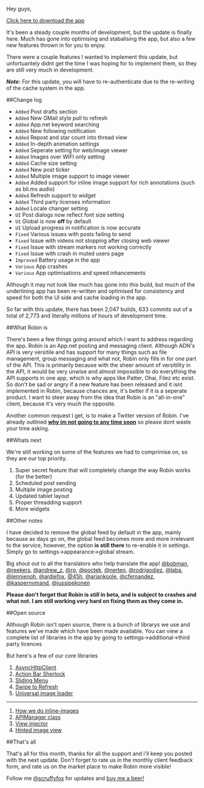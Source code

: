 Hey guys,

[Click here to download the app](http://rbn.im/store)

It's been a steady couple months of development, but the update is finally here. Much has gone into optimising and stabalising the app, but also a few new features thrown in for you to enjoy.

There were a couple features I wanted to implement this update, but unfortuantely didnt get the time I was hoping for to implement them, so they are still very much in development.

***Note:*** For this update, you will have to re-authenticate due to the re-writing of the cache system in the app.

##Change log

+ `Added` Post drafts section
+ `Added` New GMail style pull to refresh
+ `Added` App.net keyword searching
+ `Added` New following notification
+ `Added` Repost and star count into thread view
+ `Added` In-depth animation settings
+ `Added` Seperate setting for web/image viewer
+ `Added` Images over WIFI only setting
+ `Added` Cache size setting
+ `Added` New post ticker
+ `Added` Multiple image support to image viewer
+ `Added` Added support for inline image support for rich annotations (such as bli.ms audio)
+ `Added` Refresh support to widget
+ `Added` Third party licenses information
+ `Added` Locale changer setting
+ `UI` Post dialogs now reflect font size setting
+ `UI` Global is now **off** by default
+ `UI` Upload progress in notification is now accurate
+ `Fixed` Various issues with posts failing to send
+ `Fixed` Issue with videos not stopping after closing web viewer
+ `Fixed` Issue with stream markers not working correctly
+ `Fixed` Issue with crash in muted users page
+ `Improved` Battery usage in the app
+ `Various` App crashes
+ `Various` App optimisations and speed inhancements

Although it may not look like much has gone into this build, but much of the underlining app has been re-written and optimised for consistency and speed for both the UI side and cache loading in the app.

So far with this update, there has been 2,047 builds, 633 commits out of a total of 2,773 and literally millions of hours of development time.

##What Robin is

There's been a few things going around which I want to address regarding the app. Robin is an App.net posting and messaging client. Although ADN's API is very versitile and has support for many things such as file management, group messaging and what not, Robin only fills in for one part of the API. This is primarily because with the sheer amount of versitility in the API, it would be very unwise and almost impossible to do everything the API supports in one app, which is why apps like Patter, Ohai, Filez etc exist. So don't be sad or angry if a new feature has been released and it isnt implemented in Robin, because chances are, it's better if it is a seperate product. I want to steer away from the idea that Robin is an "all-in-one" client, because it's very much the opposite.

Another common request I get, is to make a Twitter version of Robin. I've already outlined [**why im not going to any time soon**](http://blog.robinapp.net/whywerenevergoingtotwitter) so please dont waste your time asking.

##Whats next

We're still working on some of the features we had to comprimise on, so they are our top priority.

1. Super secret feature that will completely change the way Robin works (for the better)
1. Scheduled post sending
1. Multiple image posting
1. Updated tablet layout
1. Proper threadding support
1. More widgets

##Other notes

I have decided to remove the global feed by default in the app, mainly because as days go on, the global feed becomes more and more irrelevant to the service, however, the option **is still there** to re-enable it in settings. Simply go to settings->appearance->global stream.

Big shout out to all the translators who help translate the app! [@bobman](http://alpha.app.net/bobman), [@reekers](http://alpha.app.net/reekers), [@andrew_z](http://alpha.app.net/andrew_z), [@rp](http://alpha.app.net/rp), [@poctek](http://alpha.app.net/poctek), [@nerten](http://alpha.app.net/nerten), [@rodrigodiez](http://alpha.app.net/rodrigodiez), [@laba](http://alpha.app.net/laba), [@lennienoh](http://alpha.app.net/lennienoh), [@ardiefox](http://alpha.app.net/ardiefox), [@45h](http://alpha.app.net/45h), [@arjankoole](http://alpha.app.net/arjankoole), [@cfernandez](http://alpha.app.net/cfernandez), [@kaspernymand](http://alpha.app.net/kaspernymand), [@jussipekonen](http://alpha.app.net/jussipekonen)

**Please don't forget that Robin is *still* in beta, and is subject to crashes and what not. I am still working very hard on fixing them as they come in.**

##Open source

Although Robin isn't open source, there is a bunch of librarys we use and features we've made which have been made available. You can view a complete list of libraries in the app by going to settings->additional->third party licences

But here's a few of our core libraries

1. [AsyncHttpClient](https://github.com/scruffyfox/AsyncHttpClient)
2. [Action Bar Sherlock](https://github.com/scruffyfox/ActionBarSherlock)
3. [Sliding Menu](https://github.com/scruffyfox/SlidingMenu)
4. [Swipe to Refresh](https://github.com/scruffyfox/SwipeToRefresh)
5. [Universal image loader](https://bitbucket.org/ScruffyFox/android-universal-image-loader)

---

1. [How we do inline-images](http://blog.callumtaylor.net/howidoinlineimagesinrobinjava-android)
2. [APIManager class](https://gist.github.com/scruffyfox/6193376)
3. [View injector](https://gist.github.com/scruffyfox/5627096)
4. [Hinted image view](https://gist.github.com/scruffyfox/3894926)


##That's all

That's all for this month, thanks for all the support and i'll keep you posted with the next update. Don't forget to rate us in the monthly client feedback form, and rate us on the market place to make Robin more visible!

Follow me [@scruffyfox](http://alpha.app.net/scruffyfox) for updates and [buy me a beer!](http://rbn.im/beer)